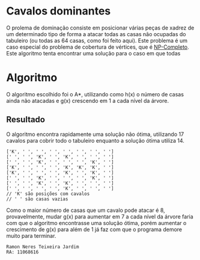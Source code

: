 # Cavalos dominantes

O prolema de dominação consiste em posicionar várias peças de xadrez de um determinado tipo de forma a atacar todas as casas não ocupadas do tabuleiro (ou todas as 64 casas, como foi feito aqui).
Este problema é um caso especial do problema de cobertura de vértices, que é [NP-Completo](https://en.wikipedia.org/wiki/Mathematical_chess_problem#Domination_problems).
Este algoritmo tenta encontrar uma solução para o caso em que todas 

# Algoritmo

O algoritmo escolhido foi o A*, utilizando como h(x) o número de casas ainda não atacadas e g(x) crescendo em 1 a cada nível da árvore.

## Resultado

O algoritmo encontra rapidamente uma solução não ótima, utilizando 17 cavalos para cobrir todo o tabuleiro enquanto a solução ótima utiliza 14.

    ['K', ' ', ' ', ' ', ' ', ' ', ' ', ' ']
    [' ', ' ', 'K', ' ', 'K', ' ', ' ', ' ']
    [' ', ' ', 'K', ' ', ' ', ' ', 'K', ' ']
    ['K', ' ', ' ', ' ', 'K', 'K', 'K', ' ']
    ['K', ' ', ' ', ' ', 'K', ' ', 'K', ' ']
    [' ', ' ', 'K', ' ', ' ', ' ', 'K', ' ']
    [' ', ' ', 'K', ' ', 'K', ' ', ' ', ' ']
    [' ', ' ', ' ', ' ', 'K', ' ', ' ', ' ']
    // 'K' são posições com cavalos
    // ' ' são casas vazias
  
Como o maior número de casas que um cavalo pode atacar é 8, provavelmente, mudar g(x) para aumentar em 7 a cada nível da árvore faria com que o algoritmo encontrasse uma solução ótima, porém aumentar o crescimento de g(x) para além de 1 já faz com que o programa demore muito para terminar.

	Ramon Neres Teixeira Jardim
	RA: 11068616
